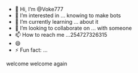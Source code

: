 - 👋 Hi, I’m @Voke777
- 👀 I’m interested in ... knowing to make bots
- 🌱 I’m currently learning ... about it
- 💞️ I’m looking to collaborate on ... with someone 
- 📫 How to reach me ...254727326315
- 😄
- ⚡ Fun fact: ...

<!---
Voke777/Voke777 is a ✨ special ✨ repository because its `README.md` (this file) appears on your GitHub profile.
You can click the Preview link to take a look at your changes.
--->
welcome welcome again 
